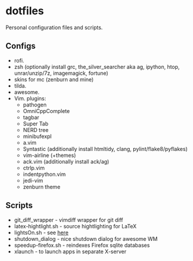 # dotfiles

Personal configuration files and scripts.

## Configs

 - rofi.
 - zsh (optionally install grc, the\_silver\_searcher aka ag, ipython, htop, unrar/unzip/7z, imagemagick, fortune)
 - skins for mc (zenburn and mine)
 - tilda.
 - awesome.
 - Vim. plugins:
    * pathogen
    * OmniCppComplete
    * tagbar
    * Super Tab
    * NERD tree
    * minibufexpl
    * a.vim
    * Syntastic (additionally install htmltidy, clang, pylint/flake8/pyflakes)
    * vim-airline (+themes)
    * ack.vim (additionally install ack/ag)
    * ctrlp.vim
    * indentpython.vim
    * jedi-vim
    * zenburn theme

## Scripts
 - git\_diff\_wrapper - vimdiff wrapper for git diff
 - latex-hightlight.sh - source hightlighting for LaTeX
 - lightsOn.sh - see [here](https://github.com/iye/lightsOn)
 - shutdown\_dialog - nice shutdown dialog for awesome WM
 - speedup-firefox.sh - reindexes Firefox sqlite databases
 - xlaunch - to launch apps in separate X-server

